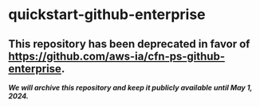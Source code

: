 # quickstart-github-enterprise 
## This repository has been deprecated in favor of https://github.com/aws-ia/cfn-ps-github-enterprise. 
***We will archive this repository and keep it publicly available until May 1, 2024.***
